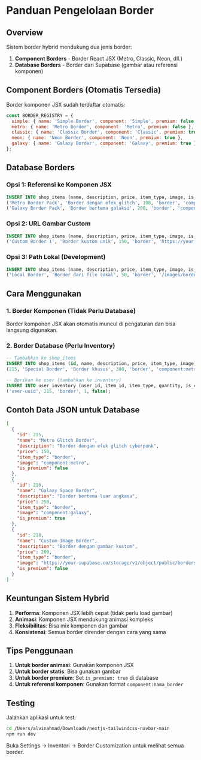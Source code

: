 # Panduan Pengelolaan Border

## Overview
Sistem border hybrid mendukung dua jenis border:
1. **Component Borders** - Border React JSX (Metro, Classic, Neon, dll.)
2. **Database Borders** - Border dari Supabase (gambar atau referensi komponen)

## Component Borders (Otomatis Tersedia)

Border komponen JSX sudah terdaftar otomatis:

```javascript
const BORDER_REGISTRY = {
  simple: { name: 'Simple Border', component: 'Simple', premium: false },
  metro: { name: 'Metro Border', component: 'Metro', premium: false },
  classic: { name: 'Classic Border', component: 'Classic', premium: true },
  neon: { name: 'Neon Border', component: 'Neon', premium: true },
  galaxy: { name: 'Galaxy Border', component: 'Galaxy', premium: true }
};
```

## Database Borders

### Opsi 1: Referensi ke Komponen JSX
```sql
INSERT INTO shop_items (name, description, price, item_type, image, is_premium) VALUES 
('Metro Border Pack', 'Border dengan efek glitch', 100, 'border', 'component:metro', false),
('Galaxy Border Pack', 'Border bertema galaksi', 200, 'border', 'component:galaxy', true);
```

### Opsi 2: URL Gambar Custom
```sql
INSERT INTO shop_items (name, description, price, item_type, image, is_premium) VALUES 
('Custom Border 1', 'Border kustom unik', 150, 'border', 'https://your-bucket.supabase.co/storage/v1/object/public/borders/custom1.png', false);
```

### Opsi 3: Path Lokal (Development)
```sql
INSERT INTO shop_items (name, description, price, item_type, image, is_premium) VALUES 
('Local Border', 'Border dari file lokal', 50, 'border', '/images/borders/local-border.png', false);
```

## Cara Menggunakan

### 1. Border Komponen (Tidak Perlu Database)
Border komponen JSX akan otomatis muncul di pengaturan dan bisa langsung digunakan.

### 2. Border Database (Perlu Inventory)
```sql
-- Tambahkan ke shop_items
INSERT INTO shop_items (id, name, description, price, item_type, image) VALUES 
(215, 'Special Border', 'Border khusus', 300, 'border', 'component:metro');

-- Berikan ke user (tambahkan ke inventory)
INSERT INTO user_inventory (user_id, item_id, item_type, quantity, is_equipped) VALUES 
('user-uuid', 215, 'border', 1, false);
```

## Contoh Data JSON untuk Database

```json
[
  {
    "id": 215,
    "name": "Metro Glitch Border",
    "description": "Border dengan efek glitch cyberpunk",
    "price": 150,
    "item_type": "border",
    "image": "component:metro",
    "is_premium": false
  },
  {
    "id": 216,
    "name": "Galaxy Space Border", 
    "description": "Border bertema luar angkasa",
    "price": 250,
    "item_type": "border",
    "image": "component:galaxy",
    "is_premium": true
  },
  {
    "id": 218,
    "name": "Custom Image Border",
    "description": "Border dengan gambar kustom",
    "price": 200,
    "item_type": "border",
    "image": "https://your-supabase.co/storage/v1/object/public/borders/custom.png",
    "is_premium": false
  }
]
```

## Keuntungan Sistem Hybrid

1. **Performa**: Komponen JSX lebih cepat (tidak perlu load gambar)
2. **Animasi**: Komponen JSX mendukung animasi kompleks
3. **Fleksibilitas**: Bisa mix komponen dan gambar
4. **Konsistensi**: Semua border dirender dengan cara yang sama

## Tips Penggunaan

1. **Untuk border animasi**: Gunakan komponen JSX
2. **Untuk border statis**: Bisa gunakan gambar
3. **Untuk border premium**: Set `is_premium: true` di database
4. **Untuk referensi komponen**: Gunakan format `component:nama_border`

## Testing

Jalankan aplikasi untuk test:
```bash
cd /Users/alvinahmad/Downloads/nextjs-tailwindcss-navbar-main
npm run dev
```

Buka Settings → Inventori → Border Customization untuk melihat semua border.
